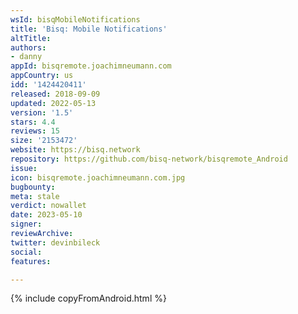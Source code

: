 ```yaml
---
wsId: bisqMobileNotifications
title: 'Bisq: Mobile Notifications'
altTitle: 
authors:
- danny
appId: bisqremote.joachimneumann.com
appCountry: us
idd: '1424420411'
released: 2018-09-09
updated: 2022-05-13
version: '1.5'
stars: 4.4
reviews: 15
size: '2153472'
website: https://bisq.network
repository: https://github.com/bisq-network/bisqremote_Android
issue: 
icon: bisqremote.joachimneumann.com.jpg
bugbounty: 
meta: stale
verdict: nowallet
date: 2023-05-10
signer: 
reviewArchive: 
twitter: devinbileck
social: 
features: 

---
```


{% include copyFromAndroid.html %}

